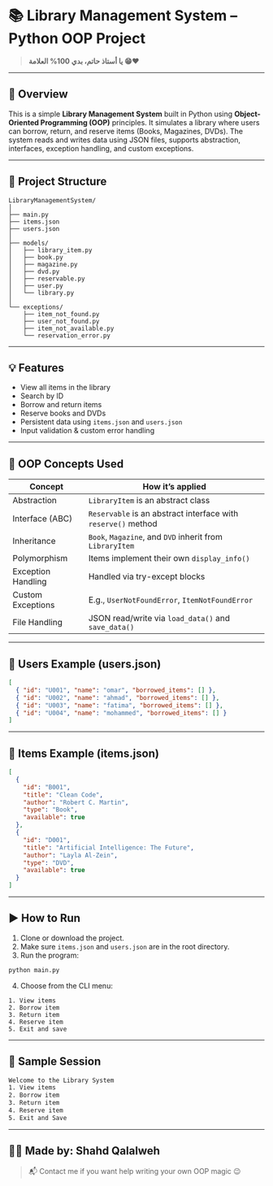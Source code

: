 # 📚 Library Management System – Python OOP Project

> **يا أستاذ حاتم، بدي 100% العلامة 😁❤️**

---

## 📌 Overview

This is a simple **Library Management System** built in Python using **Object-Oriented Programming (OOP)** principles. It simulates a library where users can borrow, return, and reserve items (Books, Magazines, DVDs). The system reads and writes data using JSON files, supports abstraction, interfaces, exception handling, and custom exceptions.

---

## 🧱 Project Structure

```
LibraryManagementSystem/
│
├── main.py
├── items.json
├── users.json
│
├── models/
│   ├── library_item.py
│   ├── book.py
│   ├── magazine.py
│   ├── dvd.py
│   ├── reservable.py
│   ├── user.py
│   └── library.py
│
└── exceptions/
    ├── item_not_found.py
    ├── user_not_found.py
    ├── item_not_available.py
    └── reservation_error.py
```

---

## 💡 Features

- View all items in the library
- Search by ID
- Borrow and return items
- Reserve books and DVDs
- Persistent data using `items.json` and `users.json`
- Input validation & custom error handling

---

## 🧠 OOP Concepts Used

| Concept             | How it’s applied                                                |
|---------------------|-----------------------------------------------------------------|
| Abstraction         | `LibraryItem` is an abstract class                             |
| Interface (ABC)     | `Reservable` is an abstract interface with `reserve()` method  |
| Inheritance         | `Book`, `Magazine`, and `DVD` inherit from `LibraryItem`       |
| Polymorphism        | Items implement their own `display_info()`                     |
| Exception Handling  | Handled via try-except blocks                                  |
| Custom Exceptions   | E.g., `UserNotFoundError`, `ItemNotFoundError`                 |
| File Handling       | JSON read/write via `load_data()` and `save_data()`            |

---

## 👥 Users Example (users.json)

```json
[
  { "id": "U001", "name": "omar", "borrowed_items": [] },
  { "id": "U002", "name": "ahmad", "borrowed_items": [] },
  { "id": "U003", "name": "fatima", "borrowed_items": [] },
  { "id": "U004", "name": "mohammed", "borrowed_items": [] }
]
```

---

## 📖 Items Example (items.json)

```json
[
  {
    "id": "B001",
    "title": "Clean Code",
    "author": "Robert C. Martin",
    "type": "Book",
    "available": true
  },
  {
    "id": "D001",
    "title": "Artificial Intelligence: The Future",
    "author": "Layla Al-Zein",
    "type": "DVD",
    "available": true
  }
]
```

---

## ▶️ How to Run

1. Clone or download the project.
2. Make sure `items.json` and `users.json` are in the root directory.
3. Run the program:

```bash
python main.py
```

4. Choose from the CLI menu:

```
1. View items
2. Borrow item
3. Return item
4. Reserve item
5. Exit and save
```

---

## 🧪 Sample Session

```bash
Welcome to the Library System
1. View items
2. Borrow item
3. Return item
4. Reserve item
5. Exit and Save
```

---

## 🧑‍💻 Made by: Shahd Qalalweh

> 📬 Contact me if you want help writing your own OOP magic 😉